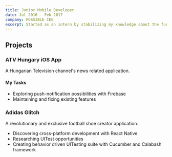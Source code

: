 ```yaml
---
title: Junior Mobile Developer
date: Jul 2016 - Feb 2017
company: POSSIBLE CEE
excerpt: Started as an intern by stabilizing my knowledge about the fundamentals of iOS development. Later, I worked on a couple of projects, and participated in agile ceremonies.
---
```


## Projects

### ATV Hungary iOS App

A Hungarian Television channel's news related application.

#### My Tasks

- Exploring push-notification possibilities with Firebase
- Maintaining and fixing existing features

### Adidas Glitch

A revolutionary and exclusive football shoe creator application.

- Discovering cross-platform development with React Native
- Researching UITest opportunities
- Creating behavior driven UITesting suite with Cucumber and Calabash framework
